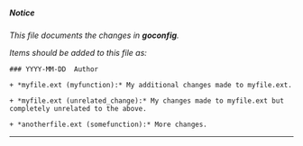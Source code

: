 ##### Notice

*This file documents the changes in ***goconfig***.*

*Items should be added to this file as:*

	### YYYY-MM-DD  Author

	+ *myfile.ext (myfunction):* My additional changes made to myfile.ext.

	+ *myfile.ext (unrelated_change):* My changes made to myfile.ext but
	completely unrelated to the above.

	+ *anotherfile.ext (somefunction):* More changes.

***


